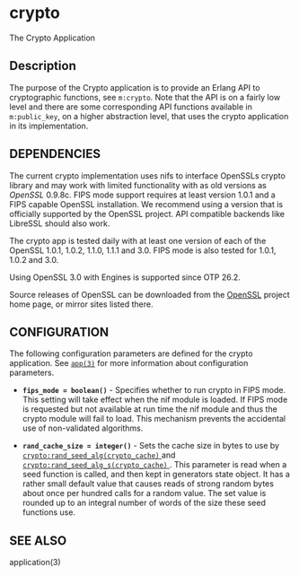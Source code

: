 <!--
%CopyrightBegin%

Copyright Ericsson AB 2023-2024. All Rights Reserved.

Licensed under the Apache License, Version 2.0 (the "License");
you may not use this file except in compliance with the License.
You may obtain a copy of the License at

    http://www.apache.org/licenses/LICENSE-2.0

Unless required by applicable law or agreed to in writing, software
distributed under the License is distributed on an "AS IS" BASIS,
WITHOUT WARRANTIES OR CONDITIONS OF ANY KIND, either express or implied.
See the License for the specific language governing permissions and
limitations under the License.

%CopyrightEnd%
-->
# crypto

The Crypto Application

## Description

The purpose of the Crypto application is to provide an Erlang API to
cryptographic functions, see `m:crypto`. Note that the API is on a fairly low
level and there are some corresponding API functions available in
`m:public_key`, on a higher abstraction level, that uses the crypto application
in its implementation.

## DEPENDENCIES

The current crypto implementation uses nifs to interface OpenSSLs crypto library
and may work with limited functionality with as old versions as _OpenSSL_
0\.9.8c. FIPS mode support requires at least version 1.0.1 and a FIPS capable
OpenSSL installation. We recommend using a version that is officially supported
by the OpenSSL project. API compatible backends like LibreSSL should also work.

The crypto app is tested daily with at least one version of each of the OpenSSL
1.0.1, 1.0.2, 1.1.0, 1.1.1 and 3.0. FIPS mode is also tested for 1.0.1, 1.0.2
and 3.0.

Using OpenSSL 3.0 with Engines is supported since OTP 26.2.

Source releases of OpenSSL can be downloaded from the
[OpenSSL](http://www.openssl.org) project home page, or mirror sites listed
there.

## CONFIGURATION

The following configuration parameters are defined for the crypto application.
See [`app(3)`](`e:kernel:app.md`) for more information about configuration
parameters.

- **`fips_mode = boolean()`** - Specifies whether to run crypto in FIPS mode.
  This setting will take effect when the nif module is loaded. If FIPS mode is
  requested but not available at run time the nif module and thus the crypto
  module will fail to load. This mechanism prevents the accidental use of
  non-validated algorithms.

- **`rand_cache_size = integer()`** - Sets the cache size in bytes to use by
  [`crypto:rand_seed_alg(crypto_cache)` ](`crypto:rand_seed_alg/1`)and
  [`crypto:rand_seed_alg_s(crypto_cache)` ](`crypto:rand_seed_alg_s/1`). This
  parameter is read when a seed function is called, and then kept in generators
  state object. It has a rather small default value that causes reads of strong
  random bytes about once per hundred calls for a random value. The set value is
  rounded up to an integral number of words of the size these seed functions
  use.

## SEE ALSO

application(3)

